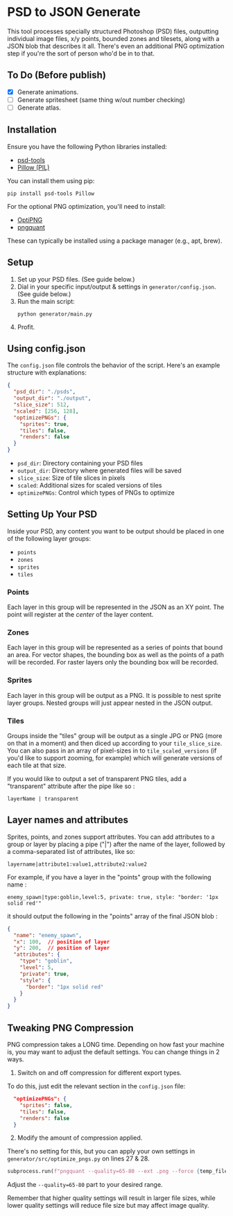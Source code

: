 # PSD to JSON Generate

This tool processes specially structured Photoshop (PSD) files, outputting individual image files, x/y points, bounded zones and tilesets, along with a JSON blob that describes it all. There's even an additional PNG optimization step if you're the sort of person who'd be in to that. 

## To Do (Before publish)

- [x] Generate animations.
- [ ] Generate spritesheet (same thing w/out number checking)
- [ ] Generate atlas.

## Installation

Ensure you have the following Python libraries installed:

- [psd-tools](https://github.com/psd-tools/psd-tools)
- [Pillow (PIL)](https://pillow.readthedocs.io/en/stable/)

You can install them using pip:

```
pip install psd-tools Pillow
```

For the optional PNG optimization, you'll need to install:

- [OptiPNG](https://optipng.sourceforge.net)
- [pngquant](https://pngquant.org) 

These can typically be installed using a package manager (e.g., apt, brew).

## Setup

1. Set up your PSD files. (See guide below.)
2. Dial in your specific input/output & settings in `generator/config.json`. (See guide below.)
3. Run the main script:
   ```
   python generator/main.py
   ```
4. Profit.


## Using config.json

The `config.json` file controls the behavior of the script. Here's an example structure with explanations:

```json
{
  "psd_dir": "./psds",
  "output_dir": "./output",
  "slice_size": 512,
  "scaled": [256, 128],
  "optimizePNGs": {
    "sprites": true,
    "tiles": false,
    "renders": false
  }
}
```

- `psd_dir`: Directory containing your PSD files
- `output_dir`: Directory where generated files will be saved
- `slice_size`: Size of tile slices in pixels
- `scaled`: Additional sizes for scaled versions of tiles
- `optimizePNGs`: Control which types of PNGs to optimize

## Setting Up Your PSD

Inside your PSD, any content you want to be output should be placed in one of the following layer groups: 

- `points`
- `zones`
- `sprites`
- `tiles`

### Points
Each layer in this group will be represented in the JSON as an XY point. The point will register at the _center_ of the layer content.

### Zones
Each layer in this group will be represented as a series of points that bound an area. For vector shapes, the bounding box as well as the points of a path will be recorded. For raster layers only the bounding box will be recorded.

### Sprites
Each layer in this group will be output as a PNG. It is possible to nest sprite layer groups. Nested groups will just appear nested in the JSON output.

### Tiles
Groups inside the "tiles" group will be output as a single JPG or PNG (more on that in a moment) and then diced up according to your `tile_slice_size`.  You can also pass in an array of pixel-sizes in to `tile_scaled_versions` (if you'd like to support zooming, for example) which will generate versions of each tile at that size.

If you would like to output a set of transparent PNG tiles, add a "transparent" attribute after the pipe like so :

```
layerName | transparent 
```

## Layer names and attributes

Sprites, points, and zones support attributes.  You can add attributes to a group or layer by placing a pipe ("|") after the name of the layer, followed by a comma-separated list of attributes, like so:

```
layername|attribute1:value1,attribute2:value2
```

For example, if you have a layer in the "points" group with the following name :

```
enemy_spawn|type:goblin,level:5, private: true, style: "border: '1px solid red'"
```

it should output the following in the "points" array of the final JSON blob :

```json
{
  "name": "enemy_spawn",
  "x": 100,  // position of layer
  "y": 200,  // position of layer
  "attributes": {
    "type": "goblin",
    "level": 5,
    "private": true,
    "style": {
      "border": "1px solid red"
    }
  }
}
```

## Tweaking PNG Compression

PNG compression takes a LONG time. Depending on how fast your machine is, you may want to adjust the default settings. You can change things in 2 ways.

1. Switch on and off compression for different export types.

To do this, just edit the relevant section in the `config.json` file:

```json
  "optimizePNGs": {
    "sprites": false,
    "tiles": false,
    "renders": false
  }
```

2. Modify the amount of compression applied.

There's no setting for this, but you can apply your own settings in `generator/src/optimize_pngs.py` on lines 27 & 28.

```python
subprocess.run(f"pngquant --quality=65-80 --ext .png --force {temp_filepath}", shell=True)
```

Adjust the `--quality=65-80` part to your desired range.

Remember that higher quality settings will result in larger file sizes, while lower quality settings will reduce file size but may affect image quality.


